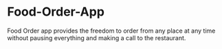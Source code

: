 # Food-Order-App
Food Order app provides the freedom to order from any place at any time without pausing everything and making a call to the restaurant.
